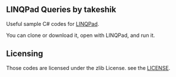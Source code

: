 ﻿## LINQPad Queries by takeshik

Useful sample C# codes for [LINQPad](http://www.linqpad.net/).

You can clone or download it, open with LINQPad, and run it.

## Licensing

Those codes are licensed under the zlib License. see the [LICENSE](https://github.com/takeshik/linqpad-queries/blob/master/LICENSE).
